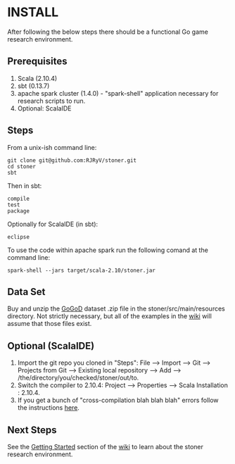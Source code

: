 INSTALL
=======
After following the below steps there should be a functional Go game research environment.

Prerequisites
-------------

1. Scala (2.10.4)
2. sbt (0.13.7)
3. apache spark cluster (1.4.0) - "spark-shell" application necessary for research scripts to run.
4. Optional: ScalaIDE


Steps
-----
From a unix-ish command line:

    git clone git@github.com:RJRyV/stoner.git
    cd stoner
    sbt
    
Then in sbt:
    
    compile
    test
    package

Optionally for ScalaIDE (in sbt):

    eclipse

To use the code within apache spark run the following comand at the command line:

    spark-shell --jars target/scala-2.10/stoner.jar

Data Set
--------
Buy and unzip the [GoGoD](http://gogodonline.co.uk/) dataset .zip file in the stoner/src/main/resources directory.  Not strictly necessary, but all of the examples in the [wiki](https://github.com/RJRyV/stoner/wiki) will assume that those files exist.

Optional (ScalaIDE)
-------------------
1. Import the git repo you cloned in "Steps": File --> Import --> Git --> Projects from Git --> Existing local repository --> Add --> /the/directory/you/checked/stoner/out/to.
2. Switch the compiler to 2.10.4: Project --> Properties --> Scala Installation : 2.10.4.
2. If you get a bunch of "cross-compilation blah blah blah" errors follow the instructions [here](http://scala-ide.org/docs/current-user-doc/faq/index.html).

Next Steps
----------
See the [Getting Started](https://github.com/RJRyV/stoner/wiki/Getting-Started) section of the [wiki](https://github.com/RJRyV/stoner/wiki) to learn about the stoner research environment.
